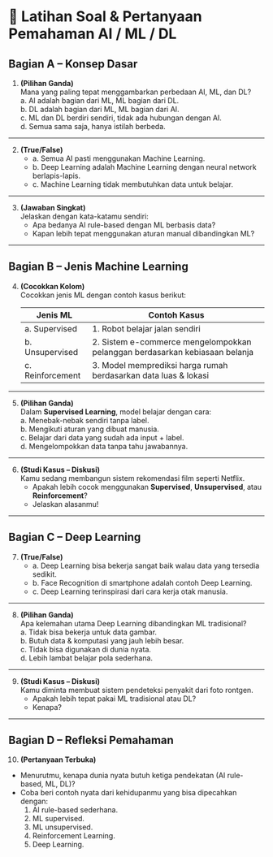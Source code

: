 # 📝 Latihan Soal & Pertanyaan Pemahaman AI / ML / DL

## Bagian A – Konsep Dasar

1. **(Pilihan Ganda)**  
   Mana yang paling tepat menggambarkan perbedaan AI, ML, dan DL?  
   a. AI adalah bagian dari ML, ML bagian dari DL.  
   b. DL adalah bagian dari ML, ML bagian dari AI.  
   c. ML dan DL berdiri sendiri, tidak ada hubungan dengan AI.  
   d. Semua sama saja, hanya istilah berbeda.  

---

2. **(True/False)**  
   - a. Semua AI pasti menggunakan Machine Learning.  
   - b. Deep Learning adalah Machine Learning dengan neural network berlapis-lapis.  
   - c. Machine Learning tidak membutuhkan data untuk belajar.  

---

3. **(Jawaban Singkat)**  
   Jelaskan dengan kata-katamu sendiri:  
   - Apa bedanya AI rule-based dengan ML berbasis data?  
   - Kapan lebih tepat menggunakan aturan manual dibandingkan ML?

---

## Bagian B – Jenis Machine Learning

4. **(Cocokkan Kolom)**  
   Cocokkan jenis ML dengan contoh kasus berikut:

   | Jenis ML              | Contoh Kasus                                                                 |
   |-----------------------|------------------------------------------------------------------------------|
   | a. Supervised         | 1. Robot belajar jalan sendiri                                               |
   | b. Unsupervised       | 2. Sistem e-commerce mengelompokkan pelanggan berdasarkan kebiasaan belanja  |
   | c. Reinforcement      | 3. Model memprediksi harga rumah berdasarkan data luas & lokasi              |

---

5. **(Pilihan Ganda)**  
   Dalam **Supervised Learning**, model belajar dengan cara:  
   a. Menebak-nebak sendiri tanpa label.  
   b. Mengikuti aturan yang dibuat manusia.  
   c. Belajar dari data yang sudah ada input + label.  
   d. Mengelompokkan data tanpa tahu jawabannya.  

---

6. **(Studi Kasus – Diskusi)**  
   Kamu sedang membangun sistem rekomendasi film seperti Netflix.  
   - Apakah lebih cocok menggunakan **Supervised**, **Unsupervised**, atau **Reinforcement**?  
   - Jelaskan alasanmu!  

---

## Bagian C – Deep Learning

7. **(True/False)**  
   - a. Deep Learning bisa bekerja sangat baik walau data yang tersedia sedikit.  
   - b. Face Recognition di smartphone adalah contoh Deep Learning.  
   - c. Deep Learning terinspirasi dari cara kerja otak manusia.  

---

8. **(Pilihan Ganda)**  
   Apa kelemahan utama Deep Learning dibandingkan ML tradisional?  
   a. Tidak bisa bekerja untuk data gambar.  
   b. Butuh data & komputasi yang jauh lebih besar.  
   c. Tidak bisa digunakan di dunia nyata.  
   d. Lebih lambat belajar pola sederhana.  

---

9. **(Studi Kasus – Diskusi)**  
   Kamu diminta membuat sistem pendeteksi penyakit dari foto rontgen.  
   - Apakah lebih tepat pakai ML tradisional atau DL?  
   - Kenapa?  

---

## Bagian D – Refleksi Pemahaman

10. **(Pertanyaan Terbuka)**  
   - Menurutmu, kenapa dunia nyata butuh ketiga pendekatan (AI rule-based, ML, DL)?  
   - Coba beri contoh nyata dari kehidupanmu yang bisa dipecahkan dengan:  
     1. AI rule-based sederhana.  
     2. ML supervised.  
     3. ML unsupervised.  
     4. Reinforcement Learning.  
     5. Deep Learning.
